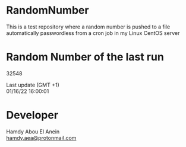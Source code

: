 # RandomNumber    
This is a test repository where a random number is pushed to a file automatically passwordless from a cron job in my Linux CentOS server    
# Random Number of the last run   
32548
      
Last update (GMT +1)    
01/16/22 16:00:01
# Developer    
Hamdy Abou El Anein   
hamdy.aea@protonmail.com
